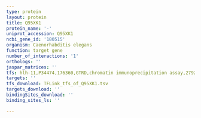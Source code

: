 ```yaml
---
type: protein
layout: protein
title: Q95XK1
protein_name: '-'
uniprot_accession: Q95XK1
ncbi_gene_id: '180515'
organism: Caenorhabditis elegans
function: target gene
number_of_interactions: '1'
orthologs: ''
jaspar_matrices: ''
tfs: hlh-11,P34474,176360,GTRD,chromatin immunoprecipitation assay,27924024%5Buid%5D,No
targets: ''
tfs_download: TFLink_tfs_of_Q95XK1.tsv
targets_download: ''
bindingSites_download: ''
binding_sites_ls: ''

---
```

